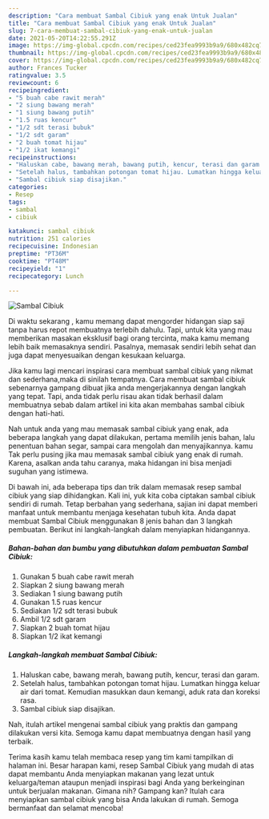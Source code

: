```yaml
---
description: "Cara membuat Sambal Cibiuk yang enak Untuk Jualan"
title: "Cara membuat Sambal Cibiuk yang enak Untuk Jualan"
slug: 7-cara-membuat-sambal-cibiuk-yang-enak-untuk-jualan
date: 2021-05-20T14:22:55.291Z
image: https://img-global.cpcdn.com/recipes/ced23fea9993b9a9/680x482cq70/sambal-cibiuk-foto-resep-utama.jpg
thumbnail: https://img-global.cpcdn.com/recipes/ced23fea9993b9a9/680x482cq70/sambal-cibiuk-foto-resep-utama.jpg
cover: https://img-global.cpcdn.com/recipes/ced23fea9993b9a9/680x482cq70/sambal-cibiuk-foto-resep-utama.jpg
author: Frances Tucker
ratingvalue: 3.5
reviewcount: 6
recipeingredient:
- "5 buah cabe rawit merah"
- "2 siung bawang merah"
- "1 siung bawang putih"
- "1.5 ruas kencur"
- "1/2 sdt terasi bubuk"
- "1/2 sdt garam"
- "2 buah tomat hijau"
- "1/2 ikat kemangi"
recipeinstructions:
- "Haluskan cabe, bawang merah, bawang putih, kencur, terasi dan garam."
- "Setelah halus, tambahkan potongan tomat hijau. Lumatkan hingga keluar air dari tomat. Kemudian masukkan daun kemangi, aduk rata dan koreksi rasa."
- "Sambal cibiuk siap disajikan."
categories:
- Resep
tags:
- sambal
- cibiuk

katakunci: sambal cibiuk 
nutrition: 251 calories
recipecuisine: Indonesian
preptime: "PT36M"
cooktime: "PT48M"
recipeyield: "1"
recipecategory: Lunch

---
```



![Sambal Cibiuk](https://img-global.cpcdn.com/recipes/ced23fea9993b9a9/680x482cq70/sambal-cibiuk-foto-resep-utama.jpg)

Di waktu  sekarang , kamu memang dapat mengorder hidangan siap saji tanpa harus repot membuatnya terlebih dahulu. Tapi, untuk kita yang mau memberikan masakan eksklusif bagi orang tercinta, maka kamu memang lebih baik memasaknya sendiri. Pasalnya, memasak sendiri lebih sehat dan juga dapat menyesuaikan dengan kesukaan keluarga.

Jika kamu lagi mencari inspirasi cara membuat sambal cibiuk yang nikmat dan sederhana,maka di sinilah tempatnya. Cara membuat sambal cibiuk  sebenarnya gampang dibuat jika anda mengerjakannya dengan langkah yang tepat. Tapi, anda tidak perlu risau akan tidak berhasil dalam membuatnya 
sebab dalam artikel ini kita akan membahas sambal cibiuk dengan hati-hati.  



Nah untuk anda yang mau memasak sambal cibiuk yang enak, ada beberapa langkah yang dapat dilakukan, pertama memilih jenis bahan, lalu penentuan bahan segar, sampai cara mengolah dan menyajikannya. kamu Tak perlu pusing jika mau memasak sambal cibiuk yang enak di rumah. Karena, asalkan anda  tahu caranya, maka hidangan ini bisa menjadi suguhan yang istimewa.

Di bawah ini, ada beberapa tips dan trik dalam memasak resep sambal cibiuk yang siap dihidangkan. Kali ini, yuk kita coba ciptakan sambal cibiuk sendiri di rumah. Tetap berbahan yang sederhana, sajian ini dapat memberi manfaat untuk membantu menjaga kesehatan tubuh kita. Anda dapat membuat Sambal Cibiuk menggunakan 8 jenis bahan dan 3 langkah pembuatan. Berikut ini langkah-langkah dalam menyiapkan hidangannya.

<!--inarticleads1-->

##### Bahan-bahan dan bumbu yang dibutuhkan dalam pembuatan Sambal Cibiuk:

1. Gunakan 5 buah cabe rawit merah
1. Siapkan 2 siung bawang merah
1. Sediakan 1 siung bawang putih
1. Gunakan 1.5 ruas kencur
1. Sediakan 1/2 sdt terasi bubuk
1. Ambil 1/2 sdt garam
1. Siapkan 2 buah tomat hijau
1. Siapkan 1/2 ikat kemangi




<!--inarticleads2-->

##### Langkah-langkah membuat Sambal Cibiuk:

1. Haluskan cabe, bawang merah, bawang putih, kencur, terasi dan garam.
1. Setelah halus, tambahkan potongan tomat hijau. Lumatkan hingga keluar air dari tomat. Kemudian masukkan daun kemangi, aduk rata dan koreksi rasa.
1. Sambal cibiuk siap disajikan.




Nah, itulah artikel mengenai  sambal cibiuk  yang praktis dan gampang dilakukan versi kita. Semoga kamu dapat membuatnya dengan hasil yang terbaik. 

Terima kasih kamu telah membaca resep yang tim kami tampilkan di halaman ini. Besar harapan kami, resep  Sambal Cibiuk yang mudah di atas dapat membantu Anda menyiapkan makanan yang lezat untuk keluarga/teman ataupun menjadi inspirasi bagi Anda yang berkeinginan untuk berjualan makanan. Gimana nih? Gampang kan? Itulah cara menyiapkan sambal cibiuk yang bisa Anda lakukan di rumah. Semoga bermanfaat dan selamat mencoba!

